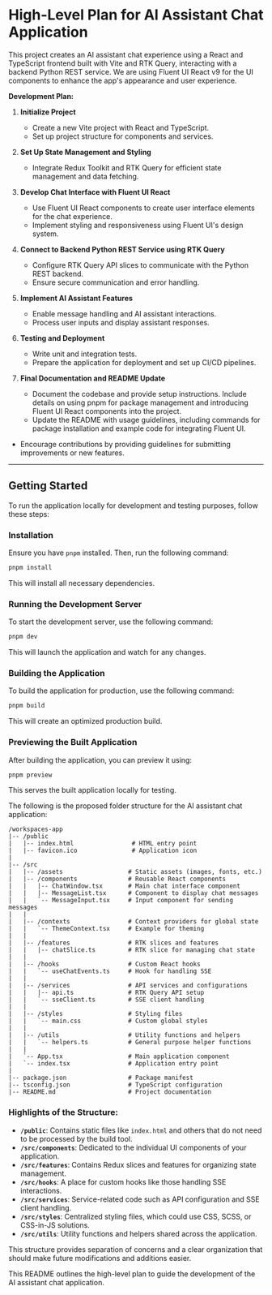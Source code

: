 # High-Level Plan for AI Assistant Chat Application

This project creates an AI assistant chat experience using a React and TypeScript frontend built with Vite and RTK Query, interacting with a backend Python REST service. We are using Fluent UI React v9 for the UI components to enhance the app's appearance and user experience.

**Development Plan:**

1. **Initialize Project**
   - Create a new Vite project with React and TypeScript.
   - Set up project structure for components and services.

2. **Set Up State Management and Styling**
   - Integrate Redux Toolkit and RTK Query for efficient state management and data fetching.

3. **Develop Chat Interface with Fluent UI React**
   - Use Fluent UI React components to create user interface elements for the chat experience.
   - Implement styling and responsiveness using Fluent UI's design system.

4. **Connect to Backend Python REST Service using RTK Query**
   - Configure RTK Query API slices to communicate with the Python REST backend.
   - Ensure secure communication and error handling.

5. **Implement AI Assistant Features**
   - Enable message handling and AI assistant interactions.
   - Process user inputs and display assistant responses.

6. **Testing and Deployment**
   - Write unit and integration tests.
   - Prepare the application for deployment and set up CI/CD pipelines.

7. **Final Documentation and README Update**
   - Document the codebase and provide setup instructions. Include details on using pnpm for package management and introducing Fluent UI React components into the project.
   - Update the README with usage guidelines, including commands for package installation and example code for integrating Fluent UI.
 - Encourage contributions by providing guidelines for submitting improvements or new features.

---

## Getting Started

To run the application locally for development and testing purposes, follow these steps:

### Installation

Ensure you have `pnpm` installed. Then, run the following command:

```bash
pnpm install
```

This will install all necessary dependencies.

### Running the Development Server

To start the development server, use the following command:

```bash
pnpm dev
```

This will launch the application and watch for any changes.

### Building the Application

To build the application for production, use the following command:

```bash
pnpm build
```

This will create an optimized production build.

### Previewing the Built Application

After building the application, you can preview it using:

```bash
pnpm preview
```

This serves the built application locally for testing.



The following is the proposed folder structure for the AI assistant chat application:

```
/workspaces-app
|-- /public
|   |-- index.html                # HTML entry point
|   |-- favicon.ico               # Application icon
|
|-- /src
|   |-- /assets                  # Static assets (images, fonts, etc.)
|   |-- /components              # Reusable React components
|   |   |-- ChatWindow.tsx       # Main chat interface component
|   |   |-- MessageList.tsx      # Component to display chat messages
|   |   `-- MessageInput.tsx     # Input component for sending messages
|   |
|   |-- /contexts                # Context providers for global state
|   |   `-- ThemeContext.tsx     # Example for theming
|   |
|   |-- /features                # RTK slices and features
|   |   |-- chatSlice.ts         # RTK slice for managing chat state
|   |
|   |-- /hooks                   # Custom React hooks
|   |   `-- useChatEvents.ts     # Hook for handling SSE
|   |
|   |-- /services                # API services and configurations
|   |   |-- api.ts               # RTK Query API setup
|   |   `-- sseClient.ts         # SSE client handling
|   |
|   |-- /styles                  # Styling files
|   |   `-- main.css             # Custom global styles
|   |
|   |-- /utils                   # Utility functions and helpers
|   |   `-- helpers.ts           # General purpose helper functions
|   |
|   `-- App.tsx                  # Main application component
|   `-- index.tsx                # Application entry point
|
|-- package.json                 # Package manifest
|-- tsconfig.json                # TypeScript configuration
|-- README.md                    # Project documentation
```

### Highlights of the Structure:

- **`/public`**: Contains static files like `index.html` and others that do not need to be processed by the build tool.
- **`/src/components`**: Dedicated to the individual UI components of your application.
- **`/src/features`**: Contains Redux slices and features for organizing state management.
- **`/src/hooks`**: A place for custom hooks like those handling SSE interactions.
- **`/src/services`**: Service-related code such as API configuration and SSE client handling.
- **`/src/styles`**: Centralized styling files, which could use CSS, SCSS, or CSS-in-JS solutions.
- **`/src/utils`**: Utility functions and helpers shared across the application.

This structure provides separation of concerns and a clear organization that should make future modifications and additions easier.


This README outlines the high-level plan to guide the development of the AI assistant chat application.